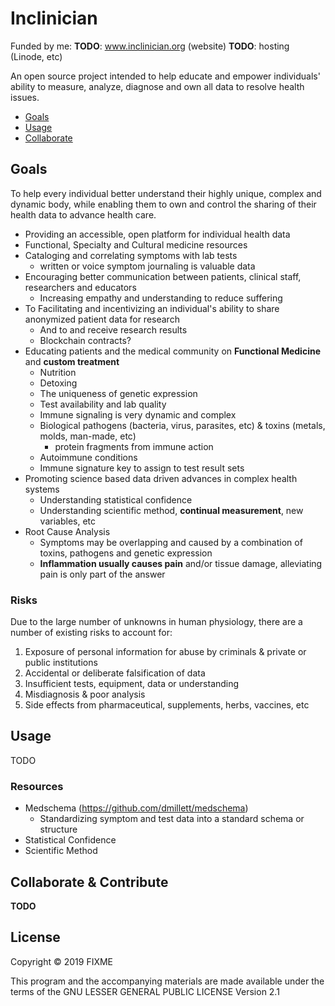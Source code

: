 # Inclinician

Funded by me:
**TODO**: www.inclinician.org (website)
**TODO**: hosting (Linode, etc)

An open source project intended to help educate and empower individuals' ability to measure, analyze, diagnose 
and own all data to resolve health issues.

* [Goals](#goals)
* [Usage](#usage)
* [Collaborate](#collaborate)

<a name="goals"/></a>
## Goals
To help every individual better understand their highly unique, complex and dynamic body, while enabling them to
own and control the sharing of their health data to advance health care. 
 
 * Providing an accessible, open platform for individual health data 
 * Functional, Specialty and Cultural medicine resources
 * Cataloging and correlating symptoms with lab tests
   - written or voice symptom journaling is valuable data
 * Encouraging better communication between patients, clinical staff, researchers and educators
   - Increasing empathy and understanding to reduce suffering 
 * To Facilitating and incentivizing an individual's ability to share anonymized patient data for research
   - And to and receive research results
   - Blockchain contracts?
 * Educating patients and the medical community on **Functional Medicine** and **custom treatment**
   - Nutrition
   - Detoxing
   - The uniqueness of genetic expression
   - Test availability and lab quality
   - Immune signaling is very dynamic and complex
   - Biological pathogens (bacteria, virus, parasites, etc) & toxins (metals, molds, man-made, etc)
     - protein fragments from immune action
   - Autoimmune conditions  
   - Immune signature key to assign to test result sets
 * Promoting science based data driven advances in complex health systems
   - Understanding statistical confidence
   - Understanding scientific method, **continual measurement**, new variables, etc      
 * Root Cause Analysis
   - Symptoms may be overlapping and caused by a combination of toxins, pathogens and genetic expression
   - **Inflammation usually causes pain** and/or tissue damage, alleviating pain is only part of the answer

### Risks
Due to the large number of unknowns in human physiology, there are a number of existing risks to account for:

 1. Exposure of personal information for abuse by criminals & private or public institutions
 2. Accidental or deliberate falsification of data
 3. Insufficient tests, equipment, data or understanding
 4. Misdiagnosis & poor analysis
 5. Side effects from pharmaceutical, supplements, herbs, vaccines, etc

<a name="usage"/></a>
## Usage

TODO

### Resources
 * Medschema (https://github.com/dmillett/medschema) 
   - Standardizing symptom and test data into a standard schema or structure
 * Statistical Confidence
 * Scientific Method

<a name="collaborate"/></a>
## Collaborate & Contribute

**TODO**

## License

Copyright © 2019 FIXME

This program and the accompanying materials are made available under the
terms of the GNU LESSER GENERAL PUBLIC LICENSE Version 2.1